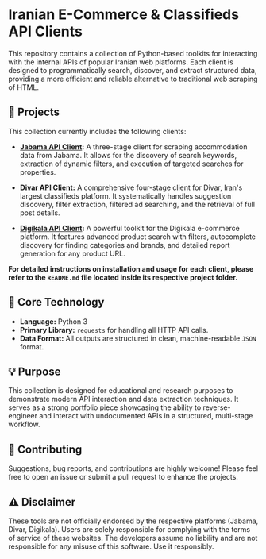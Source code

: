 # Iranian E-Commerce & Classifieds API Clients

This repository contains a collection of Python-based toolkits for interacting with the internal APIs of popular Iranian web platforms. Each client is designed to programmatically search, discover, and extract structured data, providing a more efficient and reliable alternative to traditional web scraping of HTML.

## 🚀 Projects

This collection currently includes the following clients:

-   **[Jabama API Client](/jabama_scraper):**
    A three-stage client for scraping accommodation data from Jabama. It allows for the discovery of search keywords, extraction of dynamic filters, and execution of targeted searches for properties.

-   **[Divar API Client](/divar_scraper):**
    A comprehensive four-stage client for Divar, Iran's largest classifieds platform. It systematically handles suggestion discovery, filter extraction, filtered ad searching, and the retrieval of full post details.

-   **[Digikala API Client](/digikala_scraper):**
    A powerful toolkit for the Digikala e-commerce platform. It features advanced product search with filters, autocomplete discovery for finding categories and brands, and detailed report generation for any product URL.

**For detailed instructions on installation and usage for each client, please refer to the `README.md` file located inside its respective project folder.**

## 🔧 Core Technology

-   **Language:** Python 3
-   **Primary Library:** `requests` for handling all HTTP API calls.
-   **Data Format:** All outputs are structured in clean, machine-readable `JSON` format.

## 💡 Purpose

This collection is designed for educational and research purposes to demonstrate modern API interaction and data extraction techniques. It serves as a strong portfolio piece showcasing the ability to reverse-engineer and interact with undocumented APIs in a structured, multi-stage workflow.

## 🤝 Contributing

Suggestions, bug reports, and contributions are highly welcome! Please feel free to open an issue or submit a pull request to enhance the projects.

## ⚠️ Disclaimer

These tools are not officially endorsed by the respective platforms (Jabama, Divar, Digikala). Users are solely responsible for complying with the terms of service of these websites. The developers assume no liability and are not responsible for any misuse of this software. Use it responsibly.
